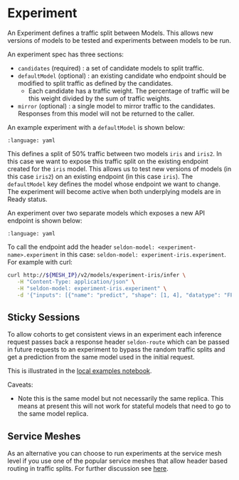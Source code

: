 # Experiment

An Experiment defines a traffic split between Models. This allows new versions of models to be tested and experiments between models to be run.

An experiment spec has three sections:

 * `candidates` (required) : a set of candidate models to split traffic.
 * `defaultModel` (optional) : an existing candidate who endpoint should be modified to split traffic as defined by the candidates.
    * Each candidate has a traffic weight. The percentage of traffic will be this weight divided by the sum of traffic weights.
 * `mirror` (optional) : a single model to mirror traffic to the candidates. Responses from this model will not be returned to the caller.

An example experiment with a `defaultModel` is shown below:

```{literalinclude} ../../../../../../samples/experiments/ab-default-model.yaml 
:language: yaml
```

This defines a split of 50% traffic between two models `iris` and `iris2`. In this case we want to expose this traffic split on the existing endpoint created for the `iris` model. This allows us to test new versions of models (in this case `iris2`) on an existing endpoint (in this case `iris`). The `defaultModel` key defines the model whose endpoint we want to change. The experiment will become active when both underplying models are in Ready status.

An experiment over two separate models which exposes a new API endpoint is shown below:

```{literalinclude} ../../../../../../samples/experiments/ab.yaml 
:language: yaml
```

To call the endpoint add the header `seldon-model: <experiment-name>.experiment` in this case: `seldon-model: experiment-iris.experiment`. For example with curl:

```bash
curl http://${MESH_IP}/v2/models/experiment-iris/infer \
   -H "Content-Type: application/json" \
   -H "seldon-model: experiment-iris.experiment" \
   -d '{"inputs": [{"name": "predict", "shape": [1, 4], "datatype": "FP32", "data": [[1, 2, 3, 4]]}]}'
```

## Sticky Sessions

To allow cohorts to get consistent views in an experiment each inference request passes back a response header `seldon-route` which can be passed in future requests to an experiment to bypass the random traffic splits and get a prediction from the same model used in the initial request.

This is illustrated in the [local examples notebook](../../../examples/local-examples.md).

Caveats:

  * Note this is the same model but not necessarily the same replica. This means at present this will not work for stateful models that need to go to the same model replica.

## Service Meshes

As an alternative you can choose to run experiments at the service mesh level if you use one of the popular service meshes that allow header based routing in traffic splits. For further discussion see [here](../../service-meshes/index.md).
